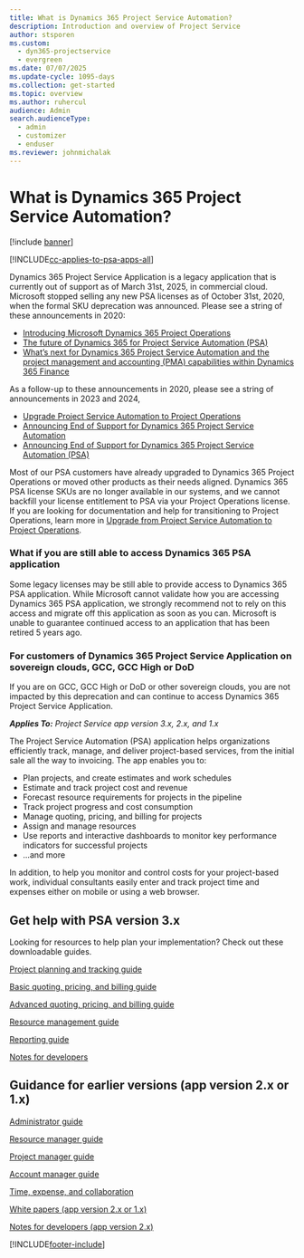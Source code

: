 ```yaml
---
title: What is Dynamics 365 Project Service Automation?
description: Introduction and overview of Project Service
author: stsporen
ms.custom: 
  - dyn365-projectservice
  - evergreen
ms.date: 07/07/2025
ms.update-cycle: 1095-days
ms.collection: get-started
ms.topic: overview
ms.author: ruhercul
audience: Admin
search.audienceType: 
  - admin
  - customizer
  - enduser
ms.reviewer: johnmichalak
---
```

# What is Dynamics 365 Project Service Automation?

[!include [banner](../includes/psa-now-project-operations.md)]

[!INCLUDE[cc-applies-to-psa-apps-all](../includes/cc-applies-to-psa-apps-all.md)]

Dynamics 365 Project Service Application is a legacy application that is currently out of support as of March 31st, 2025, in commercial cloud. Microsoft stopped selling any new PSA licenses as of October 31st, 2020, when the formal SKU deprecation was announced. Please see a string of these announcements in 2020: 

- [Introducing Microsoft Dynamics 365 Project Operations](https://www.microsoft.com/en-us/dynamics-365/blog/business-leader/2020/02/20/introducing-microsoft-dynamics-365-project-operations/)
- [The future of Dynamics 365 for Project Service Automation (PSA)](https://www.microsoft.com/en-us/dynamics-365/blog/bdm/2019/05/22/the-future-of-dynamics-365-for-project-service-automation-psa/)
- [What’s next for Dynamics 365 Project Service Automation and the project management and accounting (PMA) capabilities within Dynamics 365 Finance](https://community.dynamics.com/blogs/post/?postid=e0a71783-059e-4a6a-a785-7e0d0e8803f7)

As a follow-up to these announcements in 2020, please see a string of announcements in 2023 and 2024, 

- [Upgrade Project Service Automation to Project Operations](https://www.microsoft.com/en-us/dynamics-365/blog/it-professional/2023/06/07/upgrade-project-service-automation-to-project-operations/)
- [Announcing End of Support for Dynamics 365 Project Service Automation](https://www.microsoft.com/en-us/dynamics-365/blog/it-professional/2024/03/19/announcing-end-of-life-for-dynamics-365-project-service-automation/)
- [Announcing End of Support for Dynamics 365 Project Service Automation (PSA)](https://www.microsoft.com/en-us/dynamics-365/blog/it-professional/2024/08/23/end-of-support-dynamics-365-project-service-automation/)
 
Most of our PSA customers have already upgraded to Dynamics 365 Project Operations or moved other products as their needs aligned.  Dynamics 365 PSA license SKUs are no longer available in our systems, and we cannot backfill your license entitlement to PSA via your Project Operations license. If you are looking for documentation and help for transitioning to Project Operations, learn more in [Upgrade from Project Service Automation to Project Operations](upgrade-project-operations-non-stocked).

### What if you are still able to access Dynamics 365 PSA application

Some legacy licenses may be still able to provide access to Dynamics 365 PSA application. While Microsoft cannot validate how you are accessing Dynamics 365 PSA application, we strongly recommend not to rely on this access and migrate off this application as soon as you can. Microsoft is unable to guarantee continued access to an application that has been retired 5 years ago.  

### For customers of Dynamics 365 Project Service Application on sovereign clouds, GCC, GCC High or DoD

If you are on GCC, GCC High or DoD or other sovereign clouds, you are not impacted by this deprecation and can continue to access Dynamics 365 Project Service Application.


_**Applies To:** Project Service app version 3.x, 2.x, and 1.x_

The Project Service Automation (PSA) application helps organizations efficiently track, manage, and deliver project-based services, from the initial sale all the way to invoicing. The app enables you to:

- Plan projects, and create estimates and work schedules
- Estimate and track project cost and revenue
- Forecast resource requirements for projects in the pipeline
- Track project progress and cost consumption
- Manage quoting, pricing, and billing for projects
- Assign and manage resources
- Use reports and interactive dashboards to monitor key performance indicators for successful projects
- ...and more

In addition, to help you monitor and control costs for your project-based work, individual consultants
easily enter and track project time and expenses either on mobile or using a web browser.

## Get help with PSA version 3.x
Looking for resources to help plan your implementation? Check out these downloadable guides.

 [Project planning and tracking guide](../psa/implementation-guides/project-planning-tracking.md)

 [Basic quoting, pricing, and billing guide](../psa/implementation-guides/begin-quoting-pricing-billing.md)

 [Advanced quoting, pricing, and billing guide](../psa/implementation-guides/adv-quoting-pricing-billing.md)

 [Resource management guide](../psa/implementation-guides/resource-management-guide.md)

 [Reporting guide](../psa/implementation-guides/reporting-guide.md)

 [Notes for developers](../psa/developer-guides/overview-dev-notes-v3.x.md)

## Guidance for earlier versions (app version 2.x or 1.x)
 [Administrator guide](../psa/admin-guide.md)

 [Resource manager guide](../psa/resource-manager-guide.md)

 [Project manager guide](../psa/project-manager-guide.md)

 [Account manager guide](../psa/account-manager-guide.md)

 [Time, expense, and collaboration](../psa/time-expense-collaboration-guide.md)

 [White papers (app version 2.x or 1.x)](../psa/white-papers.md)

 [Notes for developers (app version 2.x)](../psa/developer-guides/add-custom-qoi-forms-v2.x.md)



[!INCLUDE[footer-include](../includes/footer-banner.md)]
